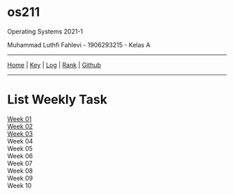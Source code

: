 # os211
Operating Systems 2021-1

Muhammad Luthfi Fahlevi - 1906293215 - Kelas A

---

[Home](https://luthfifahlevi.github.io/os211/ "Home Page") | [Key](https://luthfifahlevi.github.io/os211/TXT/mypubkey.txt "mypubkey.txt") | [Log](https://luthfifahlevi.github.io/os211/TXT/mylog.txt) | [Rank](https://luthfifahlevi.github.io/os211/TXT/myrank.txt) | [Github](https://github.com/luthfifahlevi/os211/)

---

# List Weekly Task
[Week 01](https://luthfifahlevi.github.io/os211/W01) <br>
[Week 02](https://luthfifahlevi.github.io/os211/W02) <br>
[Week 03](https://luthfifahlevi.github.io/os211/W03) <br>
Week 04 <br>
Week 05 <br>
Week 06 <br>
Week 07 <br>
Week 08 <br>
Week 09 <br>
Week 10 <br>
